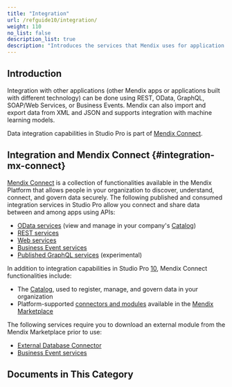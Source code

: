 ```yaml
---
title: "Integration"
url: /refguide10/integration/
weight: 110
no_list: false
description_list: true
description: "Introduces the services that Mendix uses for application integration, for instance, OData, REST, and SOAP/Web Services. Mendix can also import and export data from XML and JSON."
---
```


## Introduction

Integration with other applications (other Mendix apps or applications built with different technology) can be done using REST, OData, GraphQL, SOAP/Web Services, or Business Events. Mendix can also import and export data from XML and JSON and supports integration with machine learning models.

Data integration capabilities in Studio Pro is part of [Mendix Connect](#integration-mx-connect).

## Integration and Mendix Connect {#integration-mx-connect}

[Mendix Connect](https://www.mendix.com/data-hub/) is a collection of functionalities available in the Mendix Platform that allows people in your organization to discover, understand, connect, and govern data securely. The following published and consumed integration services in Studio Pro allow you connect and share data between and among apps using APIs:

* [OData services](/refguide10/integration/odata-services/) (view and manage in your company's [Catalog](/catalog/))
* [REST services](/refguide10/integration/rest-services/)
* [Web services](/refguide10/integration/web-services/)
* [Business Event services](/refguide10/business-event-services/)
* [Published GraphQL services](/refguide10/published-odata-services/) (experimental)

In addition to integration capabilities in Studio Pro [10](/releasenotes/studio-pro/10/), Mendix Connect functionalities include:

* The [Catalog](/catalog/#catalog-mx-connect), used to register, manage, and govern data in your organization
* Platform-supported [connectors and modules](/appstore/#marketplace-mx-connect) available in the [Mendix Marketplace](/appstore/)

The following services require you to download an external module from the Mendix Marketplace prior to use:

* [External Database Connector](https://marketplace.mendix.com/link/component/219862)
* [Business Event services](https://marketplace.mendix.com/link/component/202649)

## Documents in This Category
